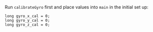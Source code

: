 Run `calibrateGyro` first and place values into `main` in the initial set up:

```
long gyro_x_cal = 0;
long gyro_y_cal = 0;
long gyro_z_cal = 0;
```
